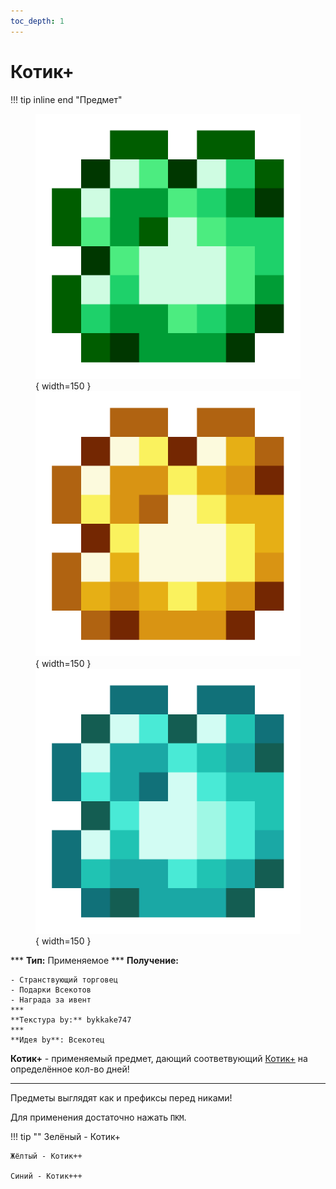 ```yaml
---
toc_depth: 1
---
```


# Котик+

!!! tip inline end "Предмет"
    <figure markdown="span">
        ![kplus](../../assets/items/usable/kplus.png){ width=150 }
        ![kplus2](../../assets/items/usable/kplusplus.png){ width=150 }
        ![kplus3](../../assets/items/usable/kplusplusplus.png){ width=150 }
    </figure>
    ***
    **Тип:** Применяемое
    ***
    **Получение:**
    
    - Странствующий торговец
    - Подарки Всекотов
    - Награда за ивент
    ***
    **Текстура by:** bykkake747
    ***
    **Идея by**: Всекотец

**Котик+** - применяемый предмет, дающий соответвующий [<span class="neon">Котик+</span>](../../info/donate.md) на определённое кол-во дней!

***

Предметы выглядят как и префиксы перед никами!

Для применения достаточно нажать `ПКМ`.

!!! tip ""
    Зелёный - Котик+

    Жёлтый - Котик++

    Синий - Котик+++
